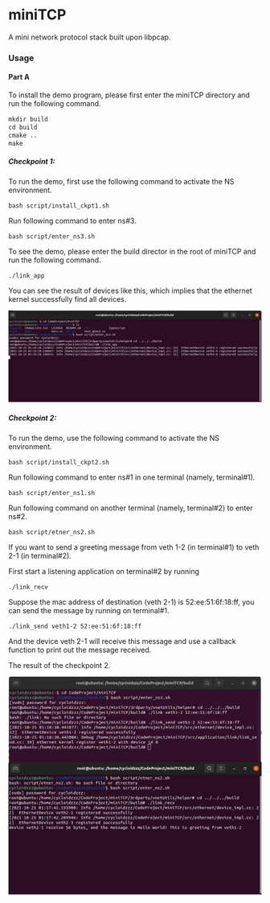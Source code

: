 # miniTCP
A mini network protocol stack built upon libpcap.



### Usage

#### Part A

To install the demo program, please first enter the miniTCP directory and run the following command.

```shell
mkdir build
cd build
cmake ..
make
```

##### Checkpoint 1: 

To run the demo, first use the following command to activate the NS environment.

```shell
bash script/install_ckpt1.sh
```



Run following command to enter ns#3.

```shell
bash script/enter_ns3.sh
```



To see the demo, please enter the build director in the root of miniTCP and run the following command.

```shell
./link_app
```



You can see the result of devices like this, which implies that the ethernet kernel successfully find all devices.

![checkpoint1](./demo/checkpoint1.jpg)



##### Checkpoint 2:

To run the demo, use the following command to activate the NS environment.

```shell
bash script/install_ckpt2.sh
```

Run following command to enter ns#1 in one terminal (namely, terminal#1).

```shell
bash script/enter_ns1.sh
```

Run following command on another terminal (namely, terminal#2) to enter ns#2.

```shell
bash script/etner_ns2.sh
```



If you want to send a greeting message from veth 1-2 (in terminal#1) to veth 2-1 (in terminal#2).  

First start a listening application on terminal#2 by running

```shell
./link_recv
```



Suppose the mac address of destination (veth 2-1) is 52:ee:51:6f:18:ff, you can send the message by running on terminal#1.

```shell
./link_send veth1-2 52:ee:51:6f:18:ff
```



And the device veth 2-1 will receive this message and use a callback function to print out the message received.

The result of the checkpoint 2.

![checkpoint2](./demo/checkpoint2.jpg)
